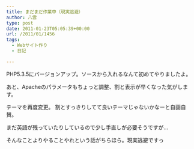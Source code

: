 ```yaml
---
title: まだまだ作業中（現実逃避）
author: 八雲
type: post
date: 2011-01-23T05:05:39+00:00
url: /2011/01/1456
tags:
  - Webサイト作り
  - 日記

---
```

PHP5.3.5にバージョンアップ。ソースから入れるなんて初めてやりましたよ。
  
あと、Apacheのパラメータもちょっと調整、割と表示が早くなった気がします。
  
テーマを再度変更。 割とすっきりしてて良いテーマじゃないかなーと自画自賛。
  
まだ英語が残っていたりしているので少し手直しが必要そうですが…
  
そんなことよりやることやれという話がちらほら。現実逃避ですっ
